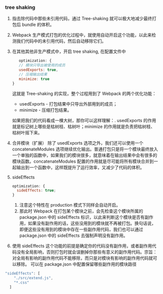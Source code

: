 ### tree shaking

1. 指去除代码中那些未引用代码，通过 Tree-shaking 就可以极大地减少最终打包后 bundle 的体积。
2. Webpack 生产模式打包的优化过程中，就使用自动开启这个功能，以此来检测我们代码中的未引用代码，然后自动移除它们。
3. 在其他其他非生产模式中，开启 tree shaking, 在配置文件中

   ```javascript
      optimization: {
      // 模块只导出被使用的成员
      usedExports: true,
      // 压缩输出结果
      minimize: true
   }
   ```

   这就是 Tree-shaking 的实现，整个过程用到了 Webpack 的两个优化功能：

   - usedExports - 打包结果中只导出外部用到的成员；
   - minimize - 压缩打包结果。

   如果把我们的代码看成一棵大树，那你可以这样理解：. usedExports 的作用就是标记树上哪些是枯树枝、枯树叶；minimize 的作用就是负责把枯树枝、枯树叶摇下来。

4. 合并模块（扩展）
   除了 usedExports 选项之外，我们还可以使用一个 concatenateModules 选项继续优化输出。普通打包只是将一个模块最终放入一个单独的函数中，如果我们的模块很多，就意味着在输出结果中会有很多的模块函数。concatenateModules 配置的作用就是尽可能将所有模块合并到一起输出到一个函数中，这样既提升了运行效率，又减少了代码的体积。

5. sideEffects

   ```javascript
   optimization: {
     sideEffects: true;
   }
   ```

   1. 注意这个特性在 production 模式下同样会自动开启。
   2. 那此时 Webpack 在打包某个模块之前，会先检查这个模块所属的 package.json 中的 sideEffects 标识，以此来判断这个模块是否有副作用，如果没有副作用的话，这些没用到的模块就不再被打包。换句话说，即便这些没有用到的模块中存在一些副作用代码，我们也可以通过 package.json 中的 sideEffects 去强制声明没有副作用。

6. 使用 sideEffects 这个功能的前提是确定你的代码没有副作用，或者副作用代码没有全局影响，否则打包时就会误删掉你那些有意义的副作用代码。宗旨：对全局有影响的副作用代码不能移除，而只是对模块有影响的副作用代码就可以移除。
   可以在 package.json 中配置保留哪些副作用的模块路径

```javascript
"sideEffects": [
    "./src/extend.js",
    "*.css"
  ]
```
